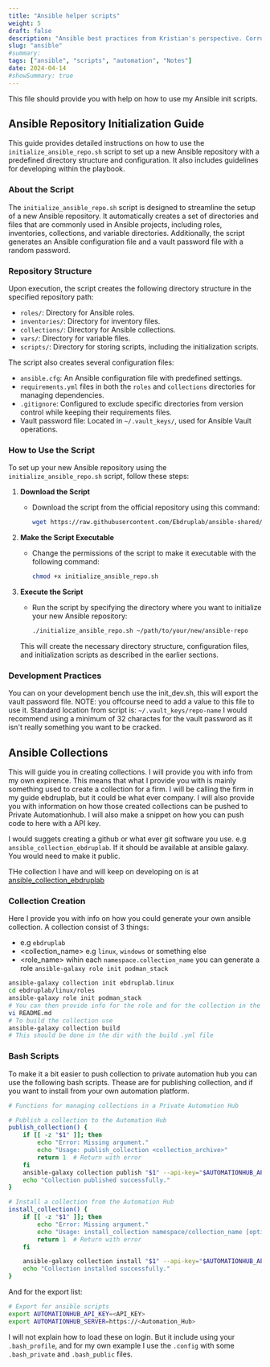 ```yaml
---
title: "Ansible helper scripts"
weight: 5
draft: false
description: "Ansible best practices from Kristian's perspective. Corrulated from information gathered from a lot of different projects"
slug: "ansible"
#summary:
tags: ["ansible", "scripts", "automation", "Notes"]
date: 2024-04-14
#showSummary: true
---
```

This file should provide you with help on how to use my Ansible init scripts.

## Ansible Repository Initialization Guide

This guide provides detailed instructions on how to use the `initialize_ansible_repo.sh` script to set up a new Ansible repository with a predefined directory structure and configuration. It also includes guidelines for developing within the playbook.

### About the Script

The `initialize_ansible_repo.sh` script is designed to streamline the setup of a new Ansible repository. It automatically creates a set of directories and files that are commonly used in Ansible projects, including roles, inventories, collections, and variable directories. Additionally, the script generates an Ansible configuration file and a vault password file with a random password.

### Repository Structure

Upon execution, the script creates the following directory structure in the specified repository path:

- `roles/`: Directory for Ansible roles.
- `inventories/`: Directory for inventory files.
- `collections/`: Directory for Ansible collections.
- `vars/`: Directory for variable files.
- `scripts/`: Directory for storing scripts, including the initialization scripts.

The script also creates several configuration files:

- `ansible.cfg`: An Ansible configuration file with predefined settings.
- `requirements.yml` files in both the `roles` and `collections` directories for managing dependencies.
- `.gitignore`: Configured to exclude specific directories from version control while keeping their requirements files.
- Vault password file: Located in `~/.vault_keys/`, used for Ansible Vault operations.

### How to Use the Script

To set up your new Ansible repository using the `initialize_ansible_repo.sh` script, follow these steps:

1. **Download the Script**
   - Download the script from the official repository using this command:
   
     ```bash
     wget https://raw.githubusercontent.com/Ebdruplab/ansible-shared/main/scripts/initialize_ansible_repo.sh
     ```

2. **Make the Script Executable**
   - Change the permissions of the script to make it executable with the following command:
   
     ```bash
     chmod +x initialize_ansible_repo.sh
     ```

3. **Execute the Script**
   - Run the script by specifying the directory where you want to initialize your new Ansible repository:
   
     ```bash
     ./initialize_ansible_repo.sh ~/path/to/your/new/ansible-repo
     ```
   
   This will create the necessary directory structure, configuration files, and initialization scripts as described in the earlier sections.

### Development Practices

You can on your development bench use the init_dev.sh, this will export the vault password file. NOTE: you offcourse need to add a value to this file to use it.
Standard location from script is: `~/.vault_keys/repo-name`
I would recommend using a minimum of 32 charactes for the vault password as it isn't really something you want to be cracked.

## Ansible Collections

This will guide you in creating collections. I will provide you with info from my own expirence. This means that what I provide you with is mainly something used to create a collection for a firm. I will be calling the firm in my guide ebdruplab, but it could be what ever company.
I will also provide you with information on how those created collections can be pushed to Private Automationhub. I will also make a snippet on how you can push code to here with a API key.

I would suggets creating a github or what ever git software you use. e.g `ansible_collection_ebdruplab`. If it should be available at ansible galaxy. You would need to make it public.

THe collection I have and will keep on developing on is at [ansible_collection_ebdruplab](https://github.com/Ebdruplab/ansible_collection_ebdruplablab)

### Collection Creation

Here I provide you with info on how you could generate your own ansible collection. A collection consist of 3 things:

- <namespace> e.g `ebdruplab`
- <collection_name> e.g `linux`, `windows` or something else
- <role_name> wihin each `namespace.collection_name` you can generate a role `ansible-galaxy role init podman_stack`

```bash
ansible-galaxy collection init ebdruplab.linux
cd ebdruplab/linux/roles
ansible-galaxy role init podman_stack
# You can then provide info for the role and for the collection in the diffrent readme files.
vi README.md
# To build the collection use
ansible-galaxy collection build
# This should be done in the dir with the build .yml file
```

### Bash Scripts
To make it a bit easier to push collection to private automation hub you can use the following bash scripts.
Thease are for publishing collection, and if you want to install from your own automation platform.

```bash
# Functions for managing collections in a Private Automation Hub

# Publish a collection to the Automation Hub
publish_collection() {
    if [[ -z "$1" ]]; then
        echo "Error: Missing argument."
        echo "Usage: publish_collection <collection_archive>"
        return 1  # Return with error
    fi
    ansible-galaxy collection publish "$1" --api-key="$AUTOMATIONHUB_API_KEY" -s "$AUTOMATIONHUB_SERVER"
    echo "Collection published successfully."
}

# Install a collection from the Automation Hub
install_collection() {
    if [[ -z "$1" ]]; then
        echo "Error: Missing argument."
        echo "Usage: install_collection namespace/collection_name [options]"
        return 1  # Return with error
    fi

    ansible-galaxy collection install "$1" --api-key="$AUTOMATIONHUB_API_KEY" -s "$AUTOMATIONHUB_SERVER"
    echo "Collection installed successfully."
}
```

And for the export list:

```bash
# Export for ansible scripts
export AUTOMATIONHUB_API_KEY=<API_KEY>
export AUTOMATIONHUB_SERVER=https://<Automation_Hub>
```

I will not explain how to load these on login. But it include using your `.bash_profile`, and for my own example I use the `.config` with some `.bash_private` and `.bash_public` files.
